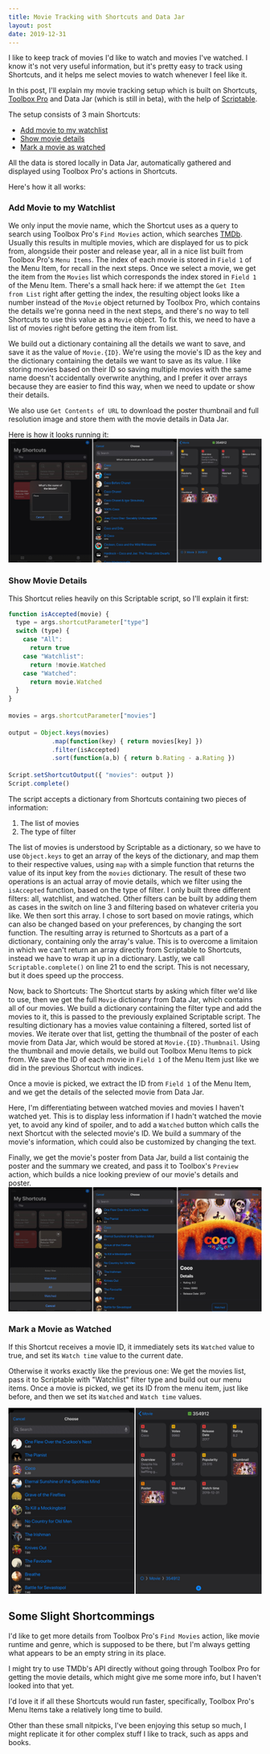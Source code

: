 ```yaml
---
title: Movie Tracking with Shortcuts and Data Jar
layout: post
date: 2019-12-31
---
```



I like to keep track of movies I'd like to watch and movies I've watched. I know it's not very useful information, but it's pretty easy to track using Shortcuts, and it helps me select movies to watch whenever I feel like it.

In this post, I'll explain my movie tracking setup which is built on Shortcuts, [Toolbox Pro](https://apps.apple.com/us/app/toolbox-pro-for-shortcuts/id1476205977) and Data Jar (which is still in beta), with the help of [Scriptable](https://apps.apple.com/us/app/scriptable/id1405459188).

The setup consists of 3 main Shortcuts:
- [Add movie to my watchlist](https://www.icloud.com/shortcuts/c78ea6f943b6426b90ccc561409fc189)
- [Show movie details](https://www.icloud.com/shortcuts/9c51a06bd4ee4c01b01bbee5be1a5e41)
- [Mark a movie as watched](https://www.icloud.com/shortcuts/b301135e87584e7c826a1261a002c34b)

All the data is stored locally in Data Jar, automatically gathered and displayed using Toolbox Pro's actions in Shortcuts.

Here's how it all works:




### Add Movie to my Watchlist

We only input the movie name, which the Shortcut uses as a query to search using Toolbox Pro's `Find Movies` action, which searches [TMDb](https://www.themoviedb.org/). Usually this results in multiple movies, which are displayed for us to pick from, alongside their poster and release year, all in a nice list built from Toolbox Pro's `Menu Items`. The index of each movie is stored in `Field 1` of the Menu Item, for recall in the next steps.
Once we select a movie, we get the item from the `Movies` list which corresponds the index stored in `Field 1` of the Menu Item.
There's a small hack here: if we attempt the `Get Item from List` right after getting the index, the resulting object looks like a number instead of the `Movie` object returned by Toolbox Pro, which contains the details we're gonna need in the next steps, and there's no way to tell Shortcuts to use this value as a `Movie` object. To fix this, we need to have a list of movies right before getting the item from list.

We build out a dictionary containing all the details we want to save, and save it as the value of `Movie.{ID}`. We're using the movie's ID as the key and the dictionary containing the details we want to save as its value. 
I like storing movies based on their ID so saving multiple movies with the same name doesn't accidentally overwrite anything, and I prefer it over arrays because they are easier to find this way, when we need to update or show their details.

We also use `Get Contents of URL` to download the poster thumbnail and full resolution image and store them with the movie details in Data Jar.

Here is how it looks running it:
![add to watchlist](/assets/img/2019-12-25-movie-tracking/add.jpeg)
### Show Movie Details
This Shortcut relies heavily on this Scriptable script, so I'll explain it first:

```javascript
function isAccepted(movie) {
  type = args.shortcutParameter["type"]
  switch (type) {
    case "All":
      return true
    case "Watchlist":
      return !movie.Watched
    case "Watched":
      return movie.Watched
  }
}

movies = args.shortcutParameter["movies"]

output = Object.keys(movies)
            .map(function(key) { return movies[key] })
            .filter(isAccepted)
            .sort(function(a,b) { return b.Rating - a.Rating })

Script.setShortcutOutput({ "movies": output })
Script.complete()
```
The script accepts a dictionary from Shortcuts containing two pieces of information:
1. The list of movies
2. The type of filter

The list of movies is understood by Scriptable as a dictionary, so we have to use `Object.keys` to get an array of the keys of the dictionary, and map them to their respective values, using `map` with a simple function that returns the value of its input key from the `movies` dictionary.
The result of these two operations is an actual array of movie details, which we filter using the `isAccepted` function, based on the type of filter. I only built three different filters: all, watchlist, and watched. Other filters can be built by adding them as cases in the switch on line 3 and filtering based on whatever criteria you like. We then sort this array. I chose to sort based on movie ratings, which can also be changed based on your preferences, by changing the sort function.
The resulting array is returned to Shortcuts as a part of a dictionary, containing only the array's value. This is to overcome a limitaion in which we can't return an array directly from Scriptable to Shortcuts, instead we have to wrap it up in a dictionary.
Lastly, we call `Scriptable.complete()` on line 21 to end the script. This is not necessary, but it does speed up the proccess.

Now, back to Shortcuts:
The Shortcut starts by asking which filter we'd like to use, then we get the full `Movie` dictionary from Data Jar, which contains all of our movies.
We build a dictionary containing the filter type and add the movies to it, this is passed to the previously explained Scriptable script. The resulting dictionary has a movies value containing a filtered, sorted list of movies.
We iterate over that list, getting the thumbnail of the poster of each movie from Data Jar, which would be stored at `Movie.{ID}.Thumbnail`. Using the thumbnail and movie details, we build out Toolbox Menu Items to pick from. We save the ID of each movie in `Field 1` of the Menu Item just like we did in the previous Shortcut with indices.

Once a movie is picked, we extract the ID from `Field 1` of the Menu Item, and we get the details of the selected movie from Data Jar.

Here, I'm differentiating between watched movies and movies I haven't watched yet. This is to display less information if I hadn't watched the movie yet, to avoid any kind of spoiler, and to add a `Watched` button which calls the next Shortcut with the selected movie's ID. We build a summary of the movie's information, which could also be customized by changing the text.

Finally, we get the movie's poster from Data Jar, build a list containig the poster and the summary we created, and pass it to Toolbox's `Preview` action, which builds a nice looking preview of our movie's details and poster.
![movie details](/assets/img/2019-12-25-movie-tracking/details.jpeg)

### Mark a Movie as Watched
If this Shortcut receives a movie ID, it immediately sets its `Watched` value to true, and set its `Watch time` value to the current date.

Otherwise it works exactly like the previous one: We get the movies list, pass it to Scriptable with "Watchlist" filter type and build out our menu items. Once a movie is picked, we get its ID from the menu item, just like before, and then we set its `Watched` and `Watch time` values.

![movie watched](/assets/img/2019-12-25-movie-tracking/watched.jpeg)
## Some Slight Shortcommings
I'd like to get more details from Toolbox Pro's `Find Movies` action, like movie runtime and genre, which is supposed to be there, but I'm always getting what appears to be an empty string in its place.

I might try to use TMDb's API directly without going through Toolbox Pro for getting the movie details, which might give me some more info, but I haven't looked into that yet.

I'd love it if all these Shortcuts would run faster, specifically, Toolbox Pro's Menu Items take a relatively long time to build.

Other than these small nitpicks, I've been enjoying this setup so much, I might replicate it for other complex stuff I like to track, such as apps and books.
